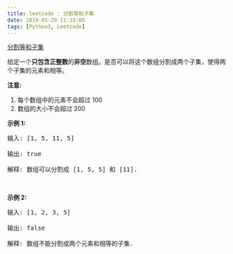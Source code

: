 ```yaml
---
title: leetcode : 分割等和子集
date: 2019-05-29 11:33:05
tags: [Python3, Leetcode]
---
```


[分割等和子集](https://leetcode-cn.com/problems/partition-equal-subset-sum/)

<p>给定一个<strong>只包含正整数</strong>的<strong>非空</strong>数组。是否可以将这个数组分割成两个子集，使得两个子集的元素和相等。</p>

<!-- more -->

<p><strong>注意:</strong></p>

<ol>
	<li>每个数组中的元素不会超过 100</li>
	<li>数组的大小不会超过 200</li>
</ol>

<p><strong>示例 1:</strong></p>

<pre>输入: [1, 5, 11, 5]

输出: true

解释: 数组可以分割成 [1, 5, 5] 和 [11].
</pre>

<p>&nbsp;</p>

<p><strong>示例&nbsp;2:</strong></p>

<pre>输入: [1, 2, 3, 5]

输出: false

解释: 数组不能分割成两个元素和相等的子集.
</pre>

<p>&nbsp;</p>
